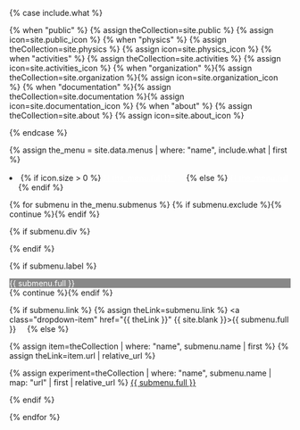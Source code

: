 {% case include.what %}

{% when "public" %}      {% assign theCollection=site.public %}    {% assign icon=site.public_icon %}
{% when "physics" %}     {% assign theCollection=site.physics %}   {% assign icon=site.physics_icon %}
{% when "activities" %}  {% assign theCollection=site.activities %}  {% assign icon=site.activities_icon %}
{% when "organization" %}{% assign theCollection=site.organization %}{% assign icon=site.organization_icon %}
{% when "documentation" %}{% assign theCollection=site.documentation %}{% assign icon=site.documentation_icon %}
{% when "about" %}       {% assign theCollection=site.about %}            {% assign icon=site.about_icon %}

{% endcase %}

{% assign the_menu = site.data.menus | where: "name", include.what | first %}

<li class="nav-item dropdown px-2">
{% if icon.size > 0 %}
<a class="nav-link dropdown-toggle"  href="#" id="navbarDropdown" role="button" data-toggle="dropdown" aria-haspopup="true" aria-expanded="false" style="color: #fff;">{{ the_menu.full }}&nbsp;&nbsp;<img src="{{ icon | relative_url }}" height="16" width="16"></a>
{% else %}
<a class="nav-link dropdown-toggle" href="#" id="navbarDropdown" role="button" data-toggle="dropdown" aria-haspopup="true" aria-expanded="false" style="color: #fff;">{{ the_menu.full }}</a>
{% endif %}

<div class="dropdown-menu" aria-labelledby="navbarDropdown">

{% for submenu in the_menu.submenus %}
{% if submenu.exclude %}{% continue %}{% endif %}

{% if submenu.div %}<div class="dropdown-divider"></div>{% endif %}

{% if submenu.label %}<div class="dropdown-item" style="color: #fff; background-color: #888;">{{ submenu.full }}</div>{% continue %}{% endif %}


{% if submenu.link %}
{% assign theLink=submenu.link %}
<a class="dropdown-item" href="{{ theLink }}" {{ site.blank }}>{{ submenu.full }}&nbsp;<img src="{{ site.external_icon | relative_url }}" height="12" width="12"></a>
{% else %}

{% assign item=theCollection | where: "name", submenu.name | first %}
{% assign theLink=item.url | relative_url %}

{% assign experiment=theCollection | where: "name", submenu.name | map: "url" | first | relative_url %}
<a class="dropdown-item" href="{{ theLink }}">{{ submenu.full }}</a>

{% endif %}

{% endfor %}

</div>
</li>
